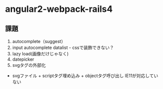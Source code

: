 # angular2-webpack-rails4

## 課題
1. autocomplete（suggest）
  1. input autocomplete datalist 
    - cssで装飾できない？
1. lazy load(画像だけじゃなく)
1. datepicker
1. svgタグの外部化
  - svgファイル + scriptタグ埋め込み + objectタグ呼び出し
    IE11が対応していない
